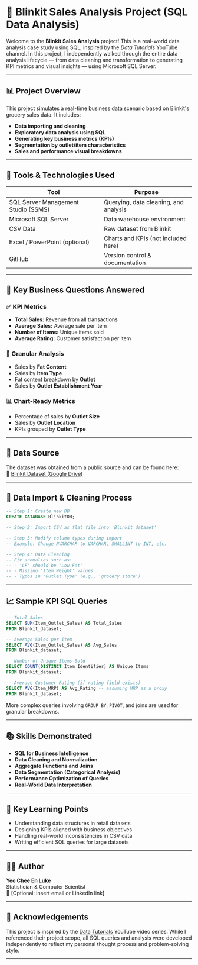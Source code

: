 # 🛒 Blinkit Sales Analysis Project (SQL Data Analysis)

Welcome to the **Blinkit Sales Analysis** project! This is a real-world data analysis case study using SQL, inspired by the *Data Tutorials* YouTube channel. In this project, I independently walked through the entire data analysis lifecycle — from data cleaning and transformation to generating KPI metrics and visual insights — using Microsoft SQL Server.

---

## 📊 Project Overview

This project simulates a real-time business data scenario based on Blinkit's grocery sales data. It includes:

- **Data importing and cleaning**
- **Exploratory data analysis using SQL**
- **Generating key business metrics (KPIs)**
- **Segmentation by outlet/item characteristics**
- **Sales and performance visual breakdowns**

---

## 🧰 Tools & Technologies Used

| Tool                  | Purpose                              |
|-----------------------|--------------------------------------|
| SQL Server Management Studio (SSMS) | Querying, data cleaning, and analysis |
| Microsoft SQL Server  | Data warehouse environment           |
| CSV Data              | Raw dataset from Blinkit             |
| Excel / PowerPoint (optional) | Charts and KPIs (not included here) |
| GitHub                | Version control & documentation      |

---

## 🚦 Key Business Questions Answered

### ✅ KPI Metrics

- **Total Sales:** Revenue from all transactions  
- **Average Sales:** Average sale per item  
- **Number of Items:** Unique items sold  
- **Average Rating:** Customer satisfaction per item  

### 📌 Granular Analysis

- Sales by **Fat Content**  
- Sales by **Item Type**  
- Fat content breakdown by **Outlet**  
- Sales by **Outlet Establishment Year**  

### 📊 Chart-Ready Metrics

- Percentage of sales by **Outlet Size**  
- Sales by **Outlet Location**  
- KPIs grouped by **Outlet Type**  

---

## 📂 Data Source

The dataset was obtained from a public source and can be found here:  
📁 [Blinkit Dataset (Google Drive)](https://drive.google.com/drive/folders/1jcM1HxhAunaWUPUkD_6v2rcni0wUJQOm)

---

## 🔎 Data Import & Cleaning Process

```sql
-- Step 1: Create new DB
CREATE DATABASE BlinkitDB;

-- Step 2: Import CSV as flat file into 'Blinkit_dataset'

-- Step 3: Modify column types during import
-- Example: Change NVARCHAR to VARCHAR, SMALLINT to INT, etc.

-- Step 4: Data Cleaning
-- Fix anomalies such as:
-- - 'LF' should be 'Low Fat'
-- - Missing 'Item Weight' values
-- - Typos in 'Outlet Type' (e.g., 'grocery store')
```

---

## 📈 Sample KPI SQL Queries

```sql
-- Total Sales
SELECT SUM(Item_Outlet_Sales) AS Total_Sales
FROM Blinkit_dataset;

-- Average Sales per Item
SELECT AVG(Item_Outlet_Sales) AS Avg_Sales
FROM Blinkit_dataset;

-- Number of Unique Items Sold
SELECT COUNT(DISTINCT Item_Identifier) AS Unique_Items
FROM Blinkit_dataset;

-- Average Customer Rating (if rating field exists)
SELECT AVG(Item_MRP) AS Avg_Rating -- assuming MRP as a proxy
FROM Blinkit_dataset;
```

More complex queries involving `GROUP BY`, `PIVOT`, and joins are used for granular breakdowns.

---

## 📚 Skills Demonstrated

- **SQL for Business Intelligence**
- **Data Cleaning and Normalization**
- **Aggregate Functions and Joins**
- **Data Segmentation (Categorical Analysis)**
- **Performance Optimization of Queries**
- **Real-World Data Interpretation**

---

## 🧠 Key Learning Points

- Understanding data structures in retail datasets  
- Designing KPIs aligned with business objectives  
- Handling real-world inconsistencies in CSV data  
- Writing efficient SQL queries for large datasets  

---

## 🧑‍💼 Author

**Yeo Chee En Luke**  
Statistician & Computer Scientist  
📧 [Optional: insert email or LinkedIn link]  

---

## 🎥 Acknowledgements

This project is inspired by the [Data Tutorials](https://www.youtube.com/watch?v=9A9jSvf6KZc&list=PLNr6y7fJuf_f9wCIPQTun4pMosf5e4fFk&index=6) YouTube video series. While I referenced their project scope, all SQL queries and analysis were developed independently to reflect my personal thought process and problem-solving style.

---
